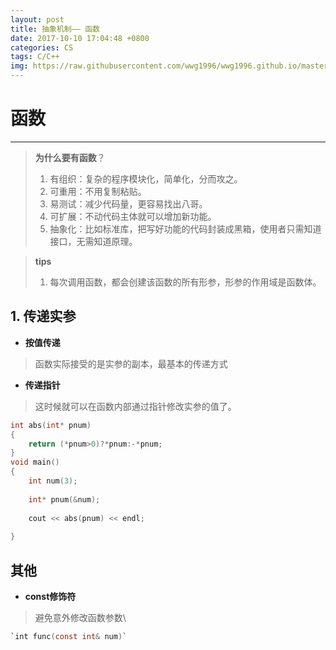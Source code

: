 ```yaml
---
layout: post
title: 抽象机制—— 函数
date: 2017-10-10 17:04:48 +0800
categories: CS
tags: C/C++
img: https://raw.githubusercontent.com/wwg1996/wwg1996.github.io/master/images/c.jpg
---
```


# 函数

---
> **为什么要有函数**？
> 1. 有组织：复杂的程序模块化，简单化，分而攻之。
> 2. 可重用：不用复制粘贴。
> 3. 易测试：减少代码量，更容易找出八哥。
> 4. 可扩展：不动代码主体就可以增加新功能。
> 5. 抽象化：比如标准库，把写好功能的代码封装成黑箱，使用者只需知道接口，无需知道原理。

> **tips**
> 1. 每次调用函数，都会创建该函数的所有形参，形参的作用域是函数体。

## 1. 传递实参
* **按值传递**
> 函数实际接受的是实参的副本，最基本的传递方式

* **传递指针**
> 这时候就可以在函数内部通过指针修改实参的值了。


```c
int abs(int* pnum)
{
    return (*pnum>0)?*pnum:-*pnum;
}
void main()
{
    int num(3);
    
    int* pnum(&num);
    
    cout << abs(pnum) << endl;
    
}
```
## 其他
* **const修饰符**
> 避免意外修改函数参数\
```c
`int func(const int& num)`
```
